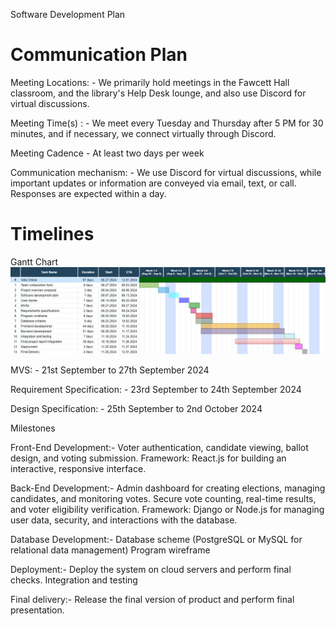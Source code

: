 Software Development Plan  
# Communication Plan 

Meeting Locations: -
We primarily hold meetings in the Fawcett Hall classroom, and the library's Help Desk lounge, and also use Discord for virtual discussions.

Meeting Time(s) : -
We meet every Tuesday and Thursday after 5 PM for 30 minutes, and if necessary, we connect virtually through Discord.

Meeting Cadence - At least two days per week

Communication mechanism: -
 We use Discord for virtual discussions, while important updates or information are conveyed via email, text, or call. Responses are expected within a day.

# Timelines

Gantt Chart
![Gantt chart](image.jpg)

MVS: - 21st September to 27th September 2024

Requirement Specification: - 23rd September to 24th September 2024

Design Specification: - 25th September to 2nd October 2024

Milestones

Front-End Development:- 
    Voter authentication, candidate viewing, ballot design, and voting submission.
    Framework: React.js for building an interactive, responsive interface.

Back-End Development:-
	Admin dashboard for creating elections, managing candidates, and monitoring votes.
	Secure vote counting, real-time results, and voter eligibility verification.
	Framework: Django or Node.js for managing user data, security, and interactions with the database.

Database Development:-
	Database scheme (PostgreSQL or MySQL for relational data management)
	Program wireframe

Deployment:-
	Deploy the system on cloud servers and perform final checks.
	Integration and testing

Final delivery:-
	Release the final version of product and perform final presentation.
